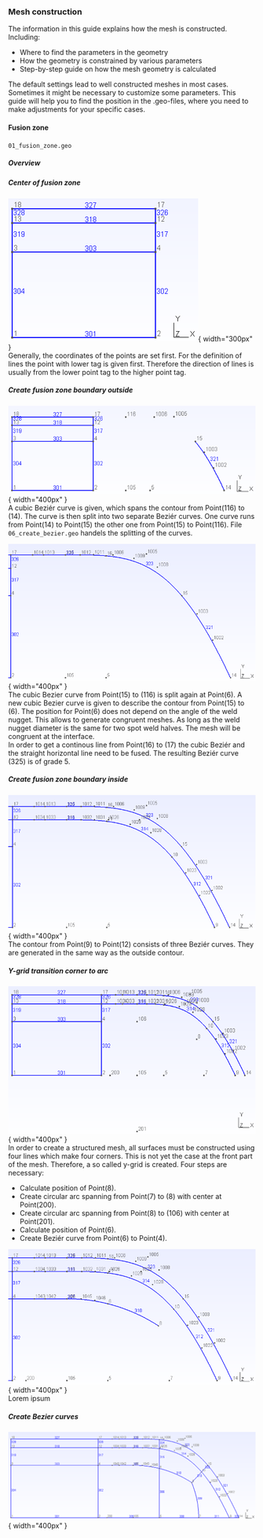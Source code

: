 ### Mesh construction
The information in this guide explains how the mesh is constructed. Including: 

* Where to find the parameters in the geometry
* How the geometry is constrained by various parameters
* Step-by-step guide on how the mesh geometry is calculated

The default settings lead to well constructed meshes in most cases.
Sometimes it might be necessary to customize some parameters.
This guide will help you to find the position in the .geo-files, where you need to make adjustments for your specific cases.

#### Fusion zone

`01_fusion_zone.geo`

##### Overview


##### Center of fusion zone
![Center of fusion zone](images\01_fusion_zone_center.PNG){ width="300px" }  
Generally, the coordinates of the points are set first. For the definition of lines the point with lower tag is given first.
Therefore the direction of lines is usually from the lower point tag to the higher point tag.  

##### Create fusion zone boundary outside
![Fusion Zone boundary Outside 1](images\01_fusion_zone_boundary_outside_1.PNG){ width="400px" }  
A cubic Beziér curve is given, which spans the contour from Point(116) to (14).
The curve is then split into two separate Beziér curves. One curve runs from Point(14) to Point(15) the other one from Point(15) to Point(116).
File `06_create_bezier.geo` handels the splitting of the curves.

![Fusion Zone boundary Outside 2](images\01_fusion_zone_boundary_outside_2.PNG){ width="400px" }  
The cubic Bezier curve from Point(15) to (116) is split again at Point(6). A new cubic Bezier curve is given to describe the contour from Point(15) to (6). 
The position for Point(6) does not depend on the angle of the weld nugget. This allows to generate congruent meshes. As long as the weld nugget diameter is the same for two spot weld halves.
The mesh will be congruent at the interface.  
In order to get a continous line from Point(16) to (17) the cubic Beziér and the straight horizontal line need to be fused. The resulting Beziér curve (325) is of grade 5.

##### Create fusion zone boundary inside
![Fusion Zone boundary Inside](images\01_fusion_zone_boundary_inside_2.PNG){ width="400px" }  
The contour from Point(9) to Point(12) consists of three Beziér curves. They are generated in the same way as the outside contour.

##### Y-grid transition corner to arc
![Fusion Zone Y-grid 1](images\01_fusion_zone_ygrid_1.PNG){ width="400px" }  
In order to create a structured mesh, all surfaces must be constructed using four lines which make four corners. This is not yet the case at the front part of the mesh. 
Therefore, a so called y-grid is created. Four steps are necessary: 

* Calculate position of Point(8).
* Create circular arc spanning from Point(7) to (8) with center at Point(200).
* Create circular arc spanning from Point(8) to (106) with center at Point(201).
* Calculate position of Point(6).
* Create Beziér curve from Point(6) to Point(4).

![Fusion Zone Y-grid 2](images\01_fusion_zone_ygrid_2.PNG){ width="400px" }  
Lorem ipsum

#####  Create Bezier curves
![Fusion Zone Complete](images\01_fusion_zone_complete.PNG){ width="400px" }  


